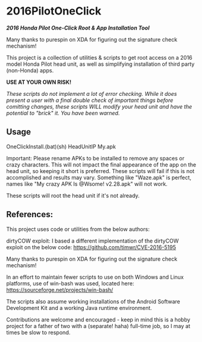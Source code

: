 # 2016PilotOneClick

**_2016 Honda Pilot One-Click Root &amp; App Installation Tool_**

Many thanks to purespin on XDA for figuring out the signature check mechanism!

This project is a collection of utilities & scripts to get root access on a 2016 model Honda Pilot head unit, as well as simplifying installation of third party (non-Honda) apps. 

**USE AT YOUR OWN RISK!**

_These scripts do not implement a lot of error checking. While it does present a user with a final double check of important things before comitting changes, these scripts WILL modify your head unit and have the potential to "brick" it. You have been warned._ 

## Usage

OneClickInstall.(bat)(sh) HeadUnitIP My.apk

Important:
Please rename APKs to be installed to remove any spaces or crazy characters. This will not impact the final appearance of the app on the head unit, so keeping it short is preferred. These scripts will fail if this is not accomplished and results may vary. Something like "Waze.apk" is perfect, names like "My crazy APK Is @Wsome! v2.28.apk" will not work. 

These scripts will root the head unit if it's not already. 

## References:

This project uses code or utilities from the below authors:

dirtyCOW exploit: I based a different implementation of the dirtyCOW exploit on the below code:
https://github.com/timwr/CVE-2016-5195

Many thanks to purespin on XDA for figuring out the signature check mechanism!

In an effort to maintain fewer scripts to use on both Windows and Linux platforms, use of win-bash was used, located here:
https://sourceforge.net/projects/win-bash/

The scripts also assume working installations of the Android Software Development Kit and a working Java runtime environment. 

Contributions are welcome and encouraged - keep in mind this is a hobby project for a father of two with a (separate! haha) full-time job, so I may at times be slow to respond. 


